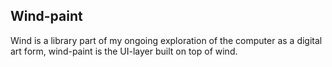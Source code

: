 ## Wind-paint

Wind is a library part of my ongoing exploration of the computer as a digital art form, wind-paint is the UI-layer built on top of wind.